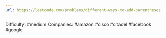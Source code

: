 ```yaml
---
url: https://leetcode.com/problems/different-ways-to-add-parentheses
---
```


Difficulty: #medium
Companies: #amazon #cisco #citadel #facebook #google